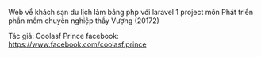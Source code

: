 Web về khách sạn du lịch làm bằng php với laravel 
1 project môn Phát triển phần mềm chuyên nghiệp thầy Vượng (20172)

Tác giả: Coolasf Prince
facebook: https://www.facebook.com/coolasf.prince
